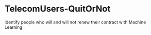 # TelecomUsers-QuitOrNot
Identify people who will and will not renew their contract with Machine Learning
